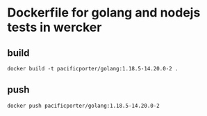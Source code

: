 # Dockerfile for golang and nodejs tests in wercker

## build

```
docker build -t pacificporter/golang:1.18.5-14.20.0-2 .
```

## push

```
docker push pacificporter/golang:1.18.5-14.20.0-2
```
